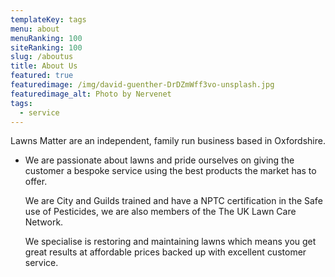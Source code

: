 ```yaml
---
templateKey: tags
menu: about
menuRanking: 100
siteRanking: 100
slug: /aboutus
title: About Us
featured: true
featuredimage: /img/david-guenther-DrDZmWff3vo-unsplash.jpg
featuredimage_alt: Photo by Nervenet
tags:
  - service
---
```

Lawns Matter are an independent, family run business based in Oxfordshire.

* We are passionate about lawns and pride ourselves on giving the customer a bespoke service using the best products the market has to offer. 

  We are City and Guilds trained and have a NPTC certification in the Safe use of Pesticides, we are also members of the The UK Lawn Care Network. 

  We specialise is restoring and maintaining lawns which means you get great results at affordable prices backed up with excellent customer service.
